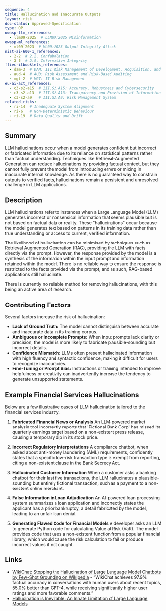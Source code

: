 ```yaml
---
sequence: 4
title: Hallucination and Inaccurate Outputs
layout: risk
doc-status: Approved-Specification
type: OP
owasp-llm_references:
  - llm09-2025  # LLM09:2025 Misinformation
owasp-ml_references:
  - ml09-2023  # ML09:2023 Output Integrity Attack
nist-ai-600-1_references:
  - 2-2  # 2.2. Confabulation
  - 2-8  # 2.8. Information Integrity
ffiec-itbooklets_references:
  - dam-3  # DAM: III Risk Management of Development, Acquisition, and Maintenance
  - aud-4  # AUD: Risk Assessment and Risk-Based Auditing
  - mgt-2  # MGT: II Risk Management
eu-ai-act_references:
  - c3-s2-a15  # III.S2.A15: Accuracy, Robustness and Cybersecurity
  - c3-s2-a13  # III.S2.A13: Transparency and Provision of Information to Deployers
  - c3-s2-a9   # III.S2.A9: Risk Management System
related_risks:
  - ri-14  # Inadequate System Alignment
  - ri-6   # Non-Deterministic Behaviour
  - ri-19  # Data Quality and Drift
---
```


## Summary

LLM hallucinations occur when a model generates confident but incorrect or fabricated information due to its reliance on statistical patterns rather than factual understanding. Techniques like Retrieval-Augmented Generation can reduce hallucinations by providing factual context, but they cannot fully prevent the model from introducing errors or mixing in inaccurate internal knowledge. As there is no guaranteed way to constrain outputs to verified facts, hallucinations remain a persistent and unresolved challenge in LLM applications.

## Description

LLM hallucinations refer to instances when a Large Language Model (LLM) generates incorrect or nonsensical information that seems plausible but is not based on factual data or reality. These "hallucinations" occur because the model generates text based on patterns in its training data rather than true understanding or access to current, verified information.

The likelihood of hallucination can be minimised by techniques such as Retrieval Augmented Generation (RAG), providing the LLM with facts directly via the prompt. However, the response provided by the model is a synthesis of the information within the input prompt and information retained within the model. There is no reliable way to ensure the response is restricted to the facts provided via the prompt, and as such, RAG-based applications still hallucinate.

There is currently no reliable method for removing hallucinations, with this being an active area of research.

## Contributing Factors

Several factors increase the risk of hallucination:

 - **Lack of Ground Truth:** The model cannot distinguish between accurate and inaccurate data in its training corpus.
 - **Ambiguous or Incomplete Prompts:** When input prompts lack clarity or precision, the model is more likely to fabricate plausible-sounding but incorrect details.
 - **Confidence Mismatch:** LLMs often present hallucinated information with high fluency and syntactic confidence, making it difficult for users to recognize inaccuracies.
 - **Fine-Tuning or Prompt Bias:** Instructions or training intended to improve helpfulness or creativity can inadvertently increase the tendency to generate unsupported statements.

## Example Financial Services Hallucinations

Below are a few illustrative cases of LLM hallucination tailored to the financial services industry.

1. **Fabricated Financial News or Analysis**
   An LLM-powered market analysis tool incorrectly reports that 'Fictional Bank Corp' has missed its quarterly earnings target based on a non-existent press release, causing a temporary dip in its stock price.

2. **Incorrect Regulatory Interpretations**
   A compliance chatbot, when asked about anti-money laundering (AML) requirements, confidently states that a specific low-risk transaction type is exempt from reporting, citing a non-existent clause in the Bank Secrecy Act.

3. **Hallucinated Customer Information**
   When a customer asks a banking chatbot for their last five transactions, the LLM hallucinates a plausible-sounding but entirely fictional transaction, such as a payment to a non-existent online merchant.

4. **False Information in Loan Adjudication**
   An AI-powered loan processing system summarizes a loan application and incorrectly states the applicant has a prior bankruptcy, a detail fabricated by the model, leading to an unfair loan denial.

5. **Generating Flawed Code for Financial Models**
   A developer asks an LLM to generate Python code for calculating Value at Risk (VaR). The model provides code that uses a non-existent function from a popular financial library, which would cause the risk calculation to fail or produce incorrect values if not caught.

## Links

* [WikiChat: Stopping the Hallucination of Large Language Model Chatbots by Few-Shot Grounding on Wikipedia](https://arxiv.org/abs/2305.14292) - “WikiChat achieves 97.9% factual accuracy in conversations with human users about recent topics, 55.0% better than GPT-4, while receiving significantly higher user ratings and more favorable comments.”
* [Hallucination is Inevitable: An Innate Limitation of Large Language Models](https://arxiv.org/abs/2401.11817)
